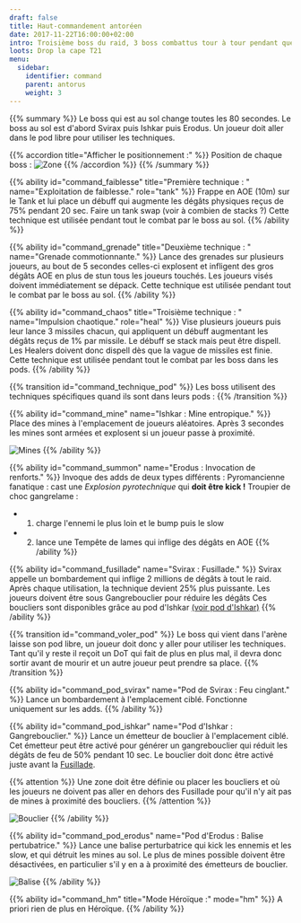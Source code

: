 ```yaml
---
draft: false
title: Haut-commandement antoréen
date: 2017-11-22T16:00:00+02:00
intro: Troisième boss du raid, 3 boss combattus tour à tour pendant que les 2 autres sont dans leurs cabines.
loots: Drop la cape T21
menu:
  sidebar:
    identifier: command
    parent: antorus
    weight: 3
---
```


{{% summary %}}
  Le boss qui est au sol change toutes les 80 secondes.
  Le boss au sol est d'abord Svirax puis Ishkar puis Erodus.
  Un joueur doit aller dans le pod libre pour utiliser les techniques.

  {{% accordion title="Afficher le positionnement :" %}}
    Position de chaque boss :
    ![Zone](/img/antorus/command/command_zone.jpg)
  {{% /accordion %}}
{{% /summary %}}

{{% ability
  id="command_faiblesse"
  title="Première technique : "
  name="Exploitation de faiblesse."
  role="tank"
%}}
  Frappe en AOE (10m) sur le Tank et lui place un débuff qui augmente les dégâts physiques reçus de 75% pendant 20 sec.
  Faire un tank swap (voir à combien de stacks ?)
  Cette technique est utilisée pendant tout le combat par le boss au sol.
{{% /ability %}}

{{% ability
  id="command_grenade"
  title="Deuxième technique : "
  name="Grenade commotionnante."
%}}
  Lance des grenades sur plusieurs joueurs, au bout de 5 secondes celles-ci explosent et infligent des gros dégâts AOE en plus de stun tous les joueurs touchés.
  Les joueurs visés doivent immédiatement se dépack.
  Cette technique est utilisée pendant tout le combat par le boss au sol.
{{% /ability %}}

{{% ability
  id="command_chaos"
  title="Troisième technique : "
  name="Impulsion chaotique."
  role="heal"
%}}
  Vise plusieurs joueurs puis leur lance 3 missiles chacun, qui appliquent un débuff augmentant les dégâts reçus de 1% par missile.
  Le débuff se stack mais peut être dispell.
  Les Healers doivent donc dispell dès que la vague de missiles est finie.
  Cette technique est utilisée pendant tout le combat par les boss dans les pods.
{{% /ability %}}

{{% transition id="command_technique_pod" %}}
  Les boss utilisent des techniques spécifiques quand ils sont dans leurs pods :
{{% /transition %}}

{{% ability
  id="command_mine"
  name="Ishkar : Mine entropique."
%}}
  Place des mines à l'emplacement de joueurs aléatoires.
  Après 3 secondes les mines sont armées et explosent si un joueur passe à proximité.

  ![Mines](/img/antorus/command/command_mines.jpg)
{{% /ability %}}

{{% ability
  id="command_summon"
  name="Erodus : Invocation de renforts."
%}}
  Invoque des adds de deux types différents :
  Pyromancienne fanatique : cast une *Explosion pyrotechnique* qui **doit être kick !**
  Troupier de choc gangrelame :

  * 1) charge l'ennemi le plus loin et le bump puis le slow
  * 2) lance une Tempête de lames qui inflige des dégâts en AOE
{{% /ability %}}

{{% ability
  id="command_fusillade"
  name="Svirax : Fusillade."
%}}
  Svirax appelle un bombardement qui inflige 2 millions de dégâts à tout le raid.
  Après chaque utilisation, la technique devient 25% plus puissante.
  Les joueurs doivent être sous Gangrebouclier pour réduire les dégâts
  Ces boucliers sont disponibles grâce au pod d'Ishkar [(voir pod d'Ishkar)](#command_pod_ishkar)
{{% /ability %}}

{{% transition id="command_voler_pod" %}}
  Le boss qui vient dans l'arène laisse son pod libre, un joueur doit donc y aller pour utiliser les techniques.
  Tant qu'il y reste il reçoit un DoT qui fait de plus en plus mal, il devra donc sortir avant de mourir et un autre joueur peut prendre sa place.
{{% /transition %}}

{{% ability
  id="command_pod_svirax"
  name="Pod de Svirax : Feu cinglant."
%}}
  Lance un bombardement à l'emplacement ciblé.
  Fonctionne uniquement sur les adds.
{{% /ability %}}

{{% ability
  id="command_pod_ishkar"
  name="Pod d'Ishkar : Gangrebouclier."
%}}
  Lance un émetteur de bouclier à l'emplacement ciblé.
  Cet émetteur peut être activé pour générer un gangrebouclier qui réduit les dégâts de feu de 50% pendant 10 sec.
  Le bouclier doit donc être activé juste avant la [Fusillade](#command_fusillade).

  {{% attention %}}
	  Une zone doit être définie ou placer les boucliers et où les joueurs ne doivent pas aller en dehors des Fusillade pour qu'il n'y ait pas de mines à proximité des boucliers.
  {{% /attention %}}

  ![Bouclier](/img/antorus/command/command_bouclier.jpg)
{{% /ability %}}

{{% ability
  id="command_pod_erodus"
  name="Pod d'Erodus : Balise pertubatrice."
%}}
  Lance une balise perturbatrice qui kick les ennemis et les slow, et qui détruit les mines au sol.
  Le plus de mines possible doivent être désactivées, en particulier s'il y en a à proximité des émetteurs de bouclier.

  ![Balise](/img/antorus/command/command_balise.jpg)
{{% /ability %}}

{{% ability
  id="command_hm"
  title="Mode Héroïque :"
  mode="hm"
%}}
  A priori rien de plus en Héroïque.
{{% /ability %}}
